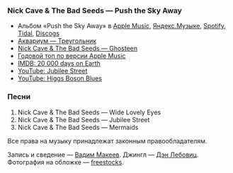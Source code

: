 ### Nick Cave & The Bad Seeds — Push the Sky Away

- Альбом «Push the Sky Away» в
	[Apple Music](https://music.apple.com/album/577620744),
	[Яндекс.Музыке](https://music.yandex.ru/album/1182265),
	[Spotify](https://open.spotify.com/album/6Yl951bwCSY70QjvLm1AEG),
	[Tidal](https://tidal.com/album/23320897),
	[Discogs](https://www.discogs.com/master/519359)
- [Аквариум — Треугольник](https://ru.wikipedia.org/wiki/Треугольник_(альбом))
- [Nick Cave & The Bad Seeds — Ghosteen](https://www.nickcave.com/releases/ghosteen/)
- [Годовой топ по версии Apple Music](https://beta.music.apple.com/replay)
- [IMDB: 20 000 days on Earth](https://www.imdb.com/title/tt2920540/)
- [YouTube: Jubilee Street](https://youtu.be/xCxHvNl9MmQ)
- [YouTube: Higgs Boson Blues](https://youtu.be/1GWsdqCYvgw)

### Песни

1. Nick Cave & The Bad Seeds — Wide Lovely Eyes
2. Nick Cave & The Bad Seeds — Jubilee Street
3. Nick Cave & The Bad Seeds — Mermaids

Все права на музыку принадлежат законным правообладателям.

Запись и сведение — [Вадим Макеев](https://twitter.com/pepelsbey).
Джингл — [Дэн Лебовиц](https://www.youtube.com/channel/UC38A5qHrlc_Zgua7vL4b96w).
Фотография на обложке — [freestocks](https://unsplash.com/photos/ZArDeAtxj0Q).
